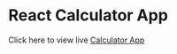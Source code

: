 # React Calculator App

Click here to view live [Calculator App](https://tanzila-calculator.herokuapp.com/ )